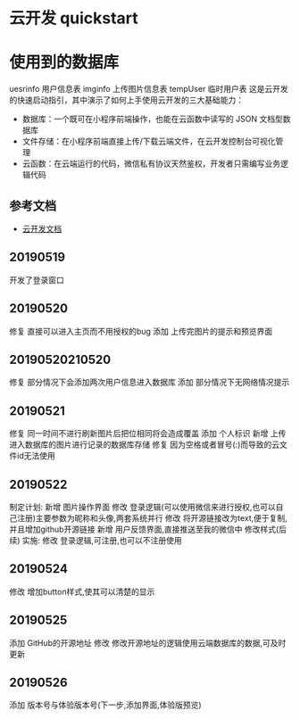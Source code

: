 # 云开发 quickstart
# 使用到的数据库
uesrinfo 用户信息表
imginfo  上传图片信息表
tempUser 临时用户表
这是云开发的快速启动指引，其中演示了如何上手使用云开发的三大基础能力：

- 数据库：一个既可在小程序前端操作，也能在云函数中读写的 JSON 文档型数据库
- 文件存储：在小程序前端直接上传/下载云端文件，在云开发控制台可视化管理
- 云函数：在云端运行的代码，微信私有协议天然鉴权，开发者只需编写业务逻辑代码

## 参考文档

- [云开发文档](https://developers.weixin.qq.com/miniprogram/dev/wxcloud/basis/getting-started.html)

## 20190519

开发了登录窗口
## 20190520
修复  直接可以进入主页而不用授权的bug
添加  上传完图片的提示和预览界面
## 20190520210520
修复  部分情况下会添加两次用户信息进入数据库
添加  部分情况下无网络情况提示
## 20190521
修复  同一时间不进行刷新图片后把位相同将会造成覆盖
添加  个人标识
新增  上传进入数据库的图片进行记录的数据库存储
修复  因为空格或者冒号(:)而导致的云文件id无法使用
## 20190522
制定计划:
    新增  图片操作界面
    修改  登录逻辑(可以使用微信来进行授权,也可以自己注册)主要参数为昵称和头像,两套系统并行
    修改  将开源链接改为text,便于复制,并且增加github开源链接
    新增  用户反馈界面,直接推送至我的微信中
    修改样式(后续)
实施:
修改  登录逻辑,可注册,也可以不注册使用
## 20190524
修改  增加button样式,使其可以清楚的显示
## 20190525
添加  GitHub的开源地址
修改  修改开源地址的逻辑使用云端数据库的数据,可及时更新
## 20190526
添加  版本号与体验版本号(下一步,添加界面,体验版预览)